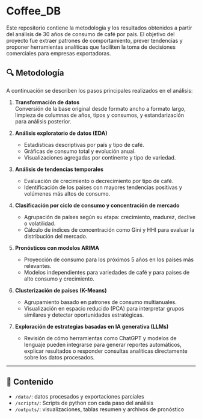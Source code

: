 # Coffee_DB

Este repositorio contiene la metodología y los resultados obtenidos a partir del análisis de 30 años de consumo de café por país. El objetivo del proyecto fue extraer patrones de comportamiento, prever tendencias y proponer herramientas analíticas que faciliten la toma de decisiones comerciales para empresas exportadoras.

## 🔍 Metodología

A continuación se describen los pasos principales realizados en el análisis:

1. **Transformación de datos**  
   Conversión de la base original desde formato ancho a formato largo, limpieza de columnas de años, tipos y consumos, y estandarización para análisis posterior.

2. **Análisis exploratorio de datos (EDA)**  
   - Estadísticas descriptivas por país y tipo de café.  
   - Gráficas de consumo total y evolución anual.  
   - Visualizaciones agregadas por continente y tipo de variedad.

3. **Análisis de tendencias temporales**  
   - Evaluación de crecimiento o decrecimiento por tipo de café.  
   - Identificación de los países con mayores tendencias positivas y volúmenes más altos de consumo.

4. **Clasificación por ciclo de consumo y concentración de mercado**  
   - Agrupación de países según su etapa: crecimiento, madurez, declive o volatilidad.  
   - Cálculo de índices de concentración como Gini y HHI para evaluar la distribución del mercado.

5. **Pronósticos con modelos ARIMA**  
   - Proyección de consumo para los próximos 5 años en los países más relevantes.  
   - Modelos independientes para variedades de café y para países de alto consumo y crecimiento.

6. **Clusterización de países (K-Means)**  
   - Agrupamiento basado en patrones de consumo multianuales.  
   - Visualización en espacio reducido (PCA) para interpretar grupos similares y detectar oportunidades estratégicas.

7. **Exploración de estrategias basadas en IA generativa (LLMs)**  
   - Revisión de cómo herramientas como ChatGPT y modelos de lenguaje pueden integrarse para generar reportes automáticos, explicar resultados o responder consultas analíticas directamente sobre los datos procesados.

---

## 📂 Contenido

- `/data/`: datos procesados y exportaciones parciales
- `/scripts/`: Scripts de python con cada paso del análisis
- `/outputs/`: visualizaciones, tablas resumen y archivos de pronóstico
